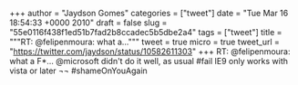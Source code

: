 
+++
author = "Jaydson Gomes"
categories = ["tweet"]
date = "Tue Mar 16 18:54:33 +0000 2010"
draft = false
slug = "55e0116f438f1ed51b7fad2b8ccadec5b5dbe2a4"
tags = ["tweet"]
title = """RT: @felipenmoura: what a..."""
tweet = true
micro = true
tweet_url = "https://twitter.com/jaydson/status/10582611303"
+++
RT: @felipenmoura: what a F*... @microsoft didn't do it well, as usual #fail IE9 only works with vista or later ¬¬ #shameOnYouAgain
